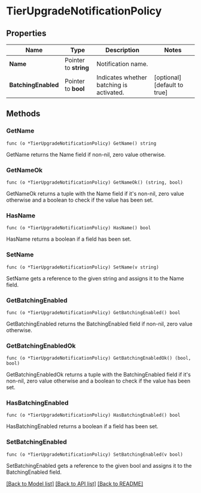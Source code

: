# TierUpgradeNotificationPolicy

## Properties

Name | Type | Description | Notes
------------ | ------------- | ------------- | -------------
**Name** | Pointer to **string** | Notification name. | 
**BatchingEnabled** | Pointer to **bool** | Indicates whether batching is activated. | [optional] [default to true]

## Methods

### GetName

`func (o *TierUpgradeNotificationPolicy) GetName() string`

GetName returns the Name field if non-nil, zero value otherwise.

### GetNameOk

`func (o *TierUpgradeNotificationPolicy) GetNameOk() (string, bool)`

GetNameOk returns a tuple with the Name field if it's non-nil, zero value otherwise
and a boolean to check if the value has been set.

### HasName

`func (o *TierUpgradeNotificationPolicy) HasName() bool`

HasName returns a boolean if a field has been set.

### SetName

`func (o *TierUpgradeNotificationPolicy) SetName(v string)`

SetName gets a reference to the given string and assigns it to the Name field.

### GetBatchingEnabled

`func (o *TierUpgradeNotificationPolicy) GetBatchingEnabled() bool`

GetBatchingEnabled returns the BatchingEnabled field if non-nil, zero value otherwise.

### GetBatchingEnabledOk

`func (o *TierUpgradeNotificationPolicy) GetBatchingEnabledOk() (bool, bool)`

GetBatchingEnabledOk returns a tuple with the BatchingEnabled field if it's non-nil, zero value otherwise
and a boolean to check if the value has been set.

### HasBatchingEnabled

`func (o *TierUpgradeNotificationPolicy) HasBatchingEnabled() bool`

HasBatchingEnabled returns a boolean if a field has been set.

### SetBatchingEnabled

`func (o *TierUpgradeNotificationPolicy) SetBatchingEnabled(v bool)`

SetBatchingEnabled gets a reference to the given bool and assigns it to the BatchingEnabled field.


[[Back to Model list]](../README.md#documentation-for-models) [[Back to API list]](../README.md#documentation-for-api-endpoints) [[Back to README]](../README.md)


